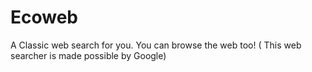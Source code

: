 # Ecoweb
A Classic web search for you. You can browse the web too! ( This web searcher is made possible by Google) 
